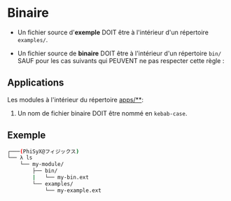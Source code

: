 # Binaire

- Un fichier source d'**exemple** DOIT être à l'intérieur d'un répertoire `examples/`.

- Un fichier source de **binaire** DOIT être à l'intérieur d'un répertoire `bin/` SAUF pour les cas suivants qui PEUVENT
ne pas respecter cette règle :

## Applications

Les modules à l'intérieur du répertoire [apps/**](apps/): 

1. Un nom de fichier binaire DOIT être nommé en `kebab-case`.

## Exemple

```bash
┌───(PhiSyX@フィジックス)
└── λ ls
    └── my-module/
        ├── bin/
        |   └── my-bin.ext
        └── examples/
            └── my-example.ext
```

